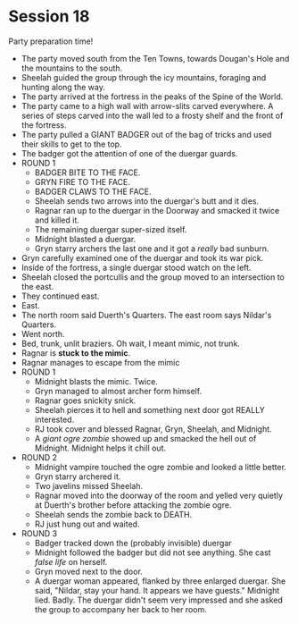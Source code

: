 
# Session 18
Party preparation time!
* The party moved south from the Ten Towns, towards Dougan's Hole and the mountains to the south.
* Sheelah guided the group through the icy mountains, foraging and hunting along the way.
* The party arrived at the fortress in the peaks of the Spine of the World.
* The party came to a high wall with arrow-slits carved everywhere. A series of steps carved into the wall led to a frosty shelf and the front of the fortress.
* The party pulled a GIANT BADGER out of the bag of tricks and used their skills to get to the top.
* The badger got the attention of one of the duergar guards.
* ROUND 1
	* BADGER BITE TO THE FACE.
	* GRYN FIRE TO THE FACE.
	* BADGER CLAWS TO THE FACE.
	* Sheelah sends two arrows into the duergar's butt and it dies.
	* Ragnar ran up to the duergar in the Doorway and smacked it twice and killed it.
	* The remaining duergar super-sized itself.
	* Midnight blasted a duergar.
	* Gryn starry archers the last one and it got a _really_ bad sunburn.
* Gryn carefully examined one of the duergar and took its war pick.
* Inside of the fortress, a single duergar stood watch on the left.
* Sheelah closed the portcullis and the group moved to an intersection  to the east.
* They continued east.
* East.
* The north room said Duerth's Quarters. The east room says Nildar's Quarters.
* Went north.
* Bed, trunk, unlit braziers. Oh wait, I meant mimic, not trunk.
* Ragnar is **stuck to the mimic**.
* Ragnar manages to escape from the mimic
* ROUND 1
	* Midnight blasts the mimic. Twice.
	* Gryn managed to almost archer form himself.
	* Ragnar goes snickity snick.
	* Sheelah pierces it to hell and something next door got REALLY interested.
	* RJ took cover and blessed Ragnar, Gryn, Sheelah, and Midnight.
	* A _giant ogre zombie_ showed up and smacked the hell out of Midnight. Midnight helps it chill out.
* ROUND 2
	* Midnight vampire touched the ogre zombie and looked a little better.
	* Gryn starry archered it.
	* Two javelins missed Sheelah.
	* Ragnar moved into the doorway of the room and yelled very quietly at Duerth's brother before attacking the zombie ogre.
	* Sheelah sends the zombie back to DEATH.
	* RJ just hung out and waited.
* ROUND 3
	* Badger tracked down the (probably invisible) duergar
	* Midnight followed the badger but did not see anything. She cast _false life_ on herself.
	* Gryn moved next to the door.
	* A duergar woman appeared, flanked by three enlarged duergar. She said, "Nildar, stay your hand. It appears we have guests." Midnight lied. Badly. The duergar didn't seem very impressed and she asked the group to accompany her back to her room.
<!--stackedit_data:
eyJoaXN0b3J5IjpbLTk0NTc4NTEyMSwtMTYyNDc2NjExLDY5Mz
Y2MzE0OCwxMTg5MTEyNzA1LC0xOTY5NTQ0MzcyLC0xMTA5MTY3
NjU1LDIwOTYxMDM3NTgsLTc5NjE5MDU4MCw4NDAzMjYxMTgsLT
EzNDY1ODQzOTMsODY5NDcxMTY3LDgzOTYwNzk0MywzNzMxNDk0
NiwtMTk0OTE4ODU0NCwxNDAwNDEzMjg5XX0=
-->